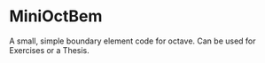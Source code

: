 # MiniOctBem
A small, simple boundary element code for octave. Can be used for Exercises or a Thesis.
